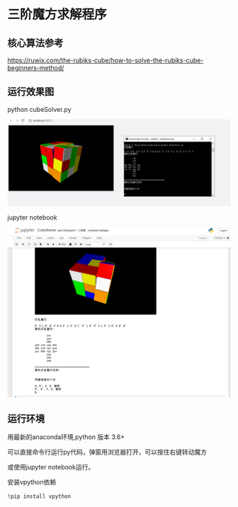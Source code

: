 # 三阶魔方求解程序
## 核心算法参考
https://ruwix.com/the-rubiks-cube/how-to-solve-the-rubiks-cube-beginners-method/

## 运行效果图

python cubeSolver.py

![image](https://github.com/folaro/cubesolver/blob/main/1604046405.jpg?raw=true)

jupyter notebook

![image](https://github.com/folaro/cubesolver/blob/main/1604046256.jpg?raw=true)

## 运行环境

用最新的anaconda环境,python 版本 3.6+

可以直接命令行运行py代码，弹窗用浏览器打开，可以按住右键转动魔方

或使用jupyter notebook运行。

安装vpython依赖
```
!pip install vpython 
```

